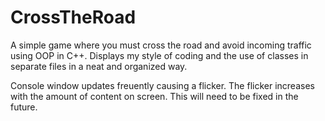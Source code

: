 # CrossTheRoad
A simple game where you must cross the road and avoid incoming traffic using OOP in C++. Displays my style of coding and the use of classes in separate files in a neat and organized way.

Console window updates freuently causing a flicker. The flicker increases with the amount  of content on screen. This will need to be fixed in the future.
